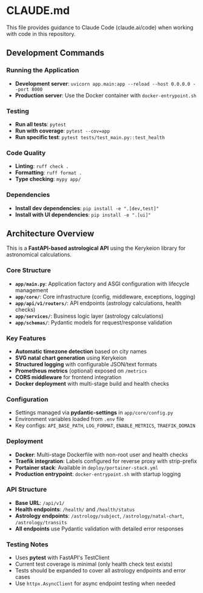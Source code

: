# CLAUDE.md

This file provides guidance to Claude Code (claude.ai/code) when working with code in this repository.

## Development Commands

### Running the Application
- **Development server**: `uvicorn app.main:app --reload --host 0.0.0.0 --port 8000`
- **Production server**: Use the Docker container with `docker-entrypoint.sh`

### Testing
- **Run all tests**: `pytest`
- **Run with coverage**: `pytest --cov=app`
- **Run specific test**: `pytest tests/test_main.py::test_health`

### Code Quality
- **Linting**: `ruff check .`
- **Formatting**: `ruff format .`
- **Type checking**: `mypy app/`

### Dependencies
- **Install dev dependencies**: `pip install -e ".[dev,test]"`
- **Install with UI dependencies**: `pip install -e ".[ui]"`

## Architecture Overview

This is a **FastAPI-based astrological API** using the Kerykeion library for astronomical calculations.

### Core Structure
- **`app/main.py`**: Application factory and ASGI configuration with lifecycle management
- **`app/core/`**: Core infrastructure (config, middleware, exceptions, logging)
- **`app/api/v1/routers/`**: API endpoints (astrology calculations, health checks)
- **`app/services/`**: Business logic layer (astrology calculations)
- **`app/schemas/`**: Pydantic models for request/response validation

### Key Features
- **Automatic timezone detection** based on city names
- **SVG natal chart generation** using Kerykeion
- **Structured logging** with configurable JSON/text formats
- **Prometheus metrics** (optional) exposed on `/metrics`
- **CORS middleware** for frontend integration
- **Docker deployment** with multi-stage build and health checks

### Configuration
- Settings managed via **pydantic-settings** in `app/core/config.py`
- Environment variables loaded from `.env` file
- Key configs: `API_BASE_PATH`, `LOG_FORMAT`, `ENABLE_METRICS`, `TRAEFIK_DOMAIN`

### Deployment
- **Docker**: Multi-stage Dockerfile with non-root user and health checks
- **Traefik integration**: Labels configured for reverse proxy with strip-prefix
- **Portainer stack**: Available in `deploy/portainer-stack.yml`
- **Production entrypoint**: `docker-entrypoint.sh` with startup logging

### API Structure
- **Base URL**: `/api/v1/`
- **Health endpoints**: `/health/` and `/health/status`
- **Astrology endpoints**: `/astrology/subject`, `/astrology/natal-chart`, `/astrology/transits`
- **All endpoints** use Pydantic validation with detailed error responses

### Testing Notes
- Uses **pytest** with FastAPI's TestClient
- Current test coverage is minimal (only health check test exists)
- Tests should be expanded to cover all astrology endpoints and error cases
- Use `httpx.AsyncClient` for async endpoint testing when needed